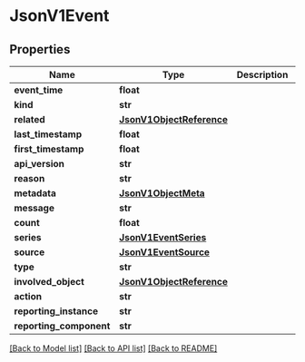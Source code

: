 # JsonV1Event


## Properties
Name | Type | Description | Notes
------------ | ------------- | ------------- | -------------
**event_time** | **float** |  | [optional] 
**kind** | **str** |  | [optional] 
**related** | [**JsonV1ObjectReference**](JsonV1ObjectReference.md) |  | [optional] 
**last_timestamp** | **float** |  | [optional] 
**first_timestamp** | **float** |  | [optional] 
**api_version** | **str** |  | [optional] 
**reason** | **str** |  | [optional] 
**metadata** | [**JsonV1ObjectMeta**](JsonV1ObjectMeta.md) |  | [optional] 
**message** | **str** |  | [optional] 
**count** | **float** |  | [optional] 
**series** | [**JsonV1EventSeries**](JsonV1EventSeries.md) |  | [optional] 
**source** | [**JsonV1EventSource**](JsonV1EventSource.md) |  | [optional] 
**type** | **str** |  | [optional] 
**involved_object** | [**JsonV1ObjectReference**](JsonV1ObjectReference.md) |  | [optional] 
**action** | **str** |  | [optional] 
**reporting_instance** | **str** |  | [optional] 
**reporting_component** | **str** |  | [optional] 

[[Back to Model list]](../README.md#documentation-for-models) [[Back to API list]](../README.md#documentation-for-api-endpoints) [[Back to README]](../README.md)


